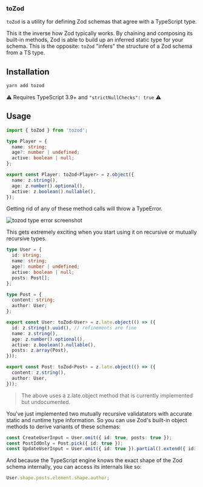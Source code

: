 <p align="center">
  <h3>toZod</h3>
</p>

`toZod` is a utility for defining Zod schemas that agree with a TypeScript type.

This it the inverse how Zod typically works. By chaining and composing its built-in methods, Zod is able to build up an inferred static type for your schema. This is the opposite: `toZod` "infers" the structure of a Zod schema from a TS type.

## Installation

```ts
yarn add tozod
```

⚠ Requires TypeScript 3.9+ and `"strictNullChecks": true` ⚠

## Usage

```ts
import { toZod } from 'tozod';

type Player = {
  name: string;
  age?: number | undefined;
  active: boolean | null;
};

export const Player: toZod<Player> = z.object({
  name: z.string(),
  age: z.number().optional(),
  active: z.boolean().nullable(),
});
```

Getting rid of any of these method calls will throw a TypeError.

![tozod type error screenshot](https://i.imgur.com/XWdXWRw.png)

This gets extremely exciting when you start using it on recursive or mutually recursive types.

```ts
type User = {
  id: string;
  name: string;
  age?: number | undefined;
  active: boolean | null;
  posts: Post[];
};

type Post = {
  content: string;
  author: User;
};

export const User: toZod<User> = z.late.object(() => ({
  id: z.string().uuid(), // refinements are fine
  name: z.string(),
  age: z.number().optional(),
  active: z.boolean().nullable(),
  posts: z.array(Post),
}));

export const Post: toZod<Post> = z.late.object(() => ({
  content: z.string(),
  author: User,
}));
```

> The above uses a z.late.object method that is currently implemented but undocumented.

You've just implemented two mutually recursive validatators with accurate static and runtime type information. So you can use Zod's built-in object methods to derive variants of these schemas:

```ts
const CreateUserInput = User.omit({ id: true, posts: true });
const PostIdOnly = Post.pick({ id: true });
const UpdateUserInput = User.omit({ id: true }).partial().extend({ id: z.string()u });
```

And because the TypeScript engine knows the exact shape of the Zod schema internally, you can access its internals like so:

```ts
User.shape.posts.element.shape.author;
```

<!-- As far as I know this is the first time any validation library has supported a recursive object schema that still gives you access to all the methods you'd want. -->
